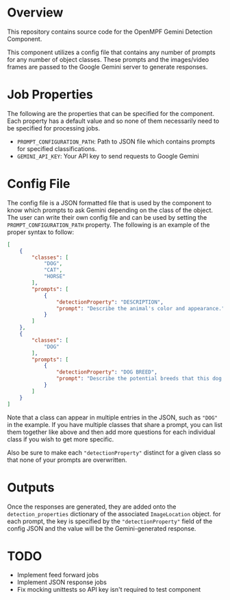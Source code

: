 # Overview

This repository contains source code for the OpenMPF Gemini Detection Component.

This component utilizes a config file that contains any number of prompts for any number of object classes. These prompts and the images/video frames are passed to the Google Gemini server to generate responses.

# Job Properties

The following are the properties that can be specified for the component. Each property has a default value and so none of them necessarily need to be specified for processing jobs.

- `PROMPT_CONFIGURATION_PATH`: Path to JSON file which contains prompts for specified classifications.
- `GEMINI_API_KEY`: Your API key to send requests to Google Gemini

# Config File

The config file is a JSON formatted file that is used by the component to know which prompts to ask Gemini depending on the class of the object. The user can write their own config file and can be used by setting the `PROMPT_CONFIGURATION_PATH` property. The following is an example of the proper syntax to follow:

```json
[
    {
        "classes": [
            "DOG",
            "CAT",
            "HORSE"
        ],
        "prompts": [
            {
                "detectionProperty": "DESCRIPTION",
                "prompt": "Describe the animal's color and appearance."
            }
        ]
    },
    {
        "classes": [
            "DOG"
        ],
        "prompts": [
            {
                "detectionProperty": "DOG BREED",
                "prompt": "Describe the potential breeds that this dog could contain."
            }
        ]
    }
]
```

Note that a class can appear in multiple entries in the JSON, such as `"DOG"` in the example. If you have multiple classes that share a prompt, you can list them together like above and then add more questions for each individual class if you wish to get more specific. 

Also be sure to make each `"detectionProperty"` distinct for a given class so that none of your prompts are overwritten.

# Outputs

Once the responses are generated, they are added onto the `detection_properties` dictionary of the associated `ImageLocation` object. for each prompt, the key is specified by the `"detectionProperty"` field of the config JSON and the value will be the Gemini-generated response.

# TODO

- Implement feed forward jobs
- Implement JSON response jobs
- Fix mocking unittests so API key isn't required to test component
